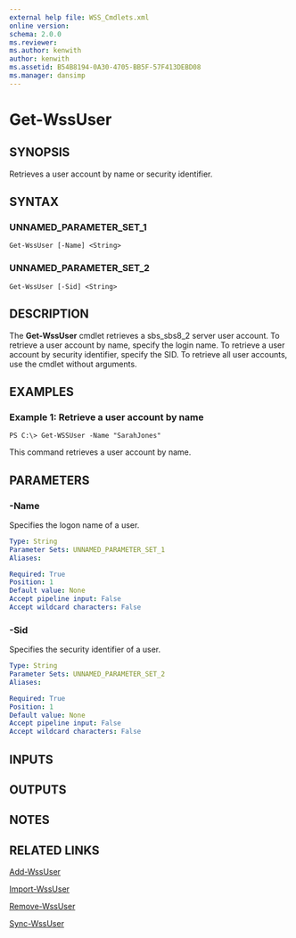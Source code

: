 ```yaml
---
external help file: WSS_Cmdlets.xml
online version: 
schema: 2.0.0
ms.reviewer:
ms.author: kenwith
author: kenwith
ms.assetid: B54B8194-0A30-4705-BB5F-57F413DEBD08
ms.manager: dansimp
---
```


# Get-WssUser

## SYNOPSIS
Retrieves a user account by name or security identifier.

## SYNTAX

### UNNAMED_PARAMETER_SET_1
```
Get-WssUser [-Name] <String>
```

### UNNAMED_PARAMETER_SET_2
```
Get-WssUser [-Sid] <String>
```

## DESCRIPTION
The **Get-WssUser** cmdlet retrieves a sbs_sbs8_2 server user account.
To retrieve a user account by name, specify the login name.
To retrieve a user account by security identifier, specify the SID.
To retrieve all user accounts, use the cmdlet without arguments.

## EXAMPLES

### Example 1: Retrieve a user account by name
```
PS C:\> Get-WSSUser -Name "SarahJones"
```

This command retrieves a user account by name.

## PARAMETERS

### -Name
Specifies the logon name of a user.

```yaml
Type: String
Parameter Sets: UNNAMED_PARAMETER_SET_1
Aliases: 

Required: True
Position: 1
Default value: None
Accept pipeline input: False
Accept wildcard characters: False
```

### -Sid
Specifies the security identifier of a user.

```yaml
Type: String
Parameter Sets: UNNAMED_PARAMETER_SET_2
Aliases: 

Required: True
Position: 1
Default value: None
Accept pipeline input: False
Accept wildcard characters: False
```

## INPUTS

## OUTPUTS

## NOTES

## RELATED LINKS

[Add-WssUser](./Add-WssUser.md)

[Import-WssUser](./Import-WssUser.md)

[Remove-WssUser](./Remove-WssUser.md)

[Sync-WssUser](./Sync-WssUser.md)

